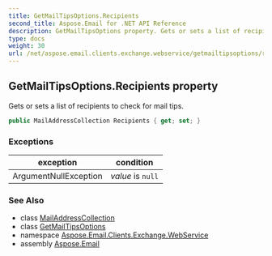 ```yaml
---
title: GetMailTipsOptions.Recipients
second_title: Aspose.Email for .NET API Reference
description: GetMailTipsOptions property. Gets or sets a list of recipients to check for mail tips
type: docs
weight: 30
url: /net/aspose.email.clients.exchange.webservice/getmailtipsoptions/recipients/
---
```

## GetMailTipsOptions.Recipients property

Gets or sets a list of recipients to check for mail tips.

```csharp
public MailAddressCollection Recipients { get; set; }
```

### Exceptions

| exception | condition |
| --- | --- |
| ArgumentNullException | *value* is `null` |

### See Also

* class [MailAddressCollection](../../../aspose.email/mailaddresscollection/)
* class [GetMailTipsOptions](../)
* namespace [Aspose.Email.Clients.Exchange.WebService](../../getmailtipsoptions/)
* assembly [Aspose.Email](../../../)


